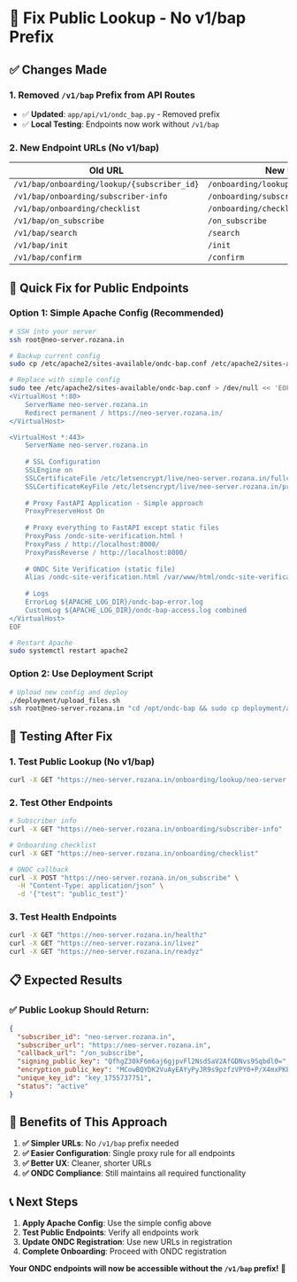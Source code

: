 # 🔧 Fix Public Lookup - No v1/bap Prefix

## ✅ **Changes Made**

### **1. Removed `/v1/bap` Prefix from API Routes**
- ✅ **Updated**: `app/api/v1/ondc_bap.py` - Removed prefix
- ✅ **Local Testing**: Endpoints now work without `/v1/bap`

### **2. New Endpoint URLs (No v1/bap)**

| Old URL | New URL |
|---------|---------|
| `/v1/bap/onboarding/lookup/{subscriber_id}` | `/onboarding/lookup/{subscriber_id}` |
| `/v1/bap/onboarding/subscriber-info` | `/onboarding/subscriber-info` |
| `/v1/bap/onboarding/checklist` | `/onboarding/checklist` |
| `/v1/bap/on_subscribe` | `/on_subscribe` |
| `/v1/bap/search` | `/search` |
| `/v1/bap/init` | `/init` |
| `/v1/bap/confirm` | `/confirm` |

## 🚀 **Quick Fix for Public Endpoints**

### **Option 1: Simple Apache Config (Recommended)**

```bash
# SSH into your server
ssh root@neo-server.rozana.in

# Backup current config
sudo cp /etc/apache2/sites-available/ondc-bap.conf /etc/apache2/sites-available/ondc-bap.conf.backup

# Replace with simple config
sudo tee /etc/apache2/sites-available/ondc-bap.conf > /dev/null << 'EOF'
<VirtualHost *:80>
    ServerName neo-server.rozana.in
    Redirect permanent / https://neo-server.rozana.in/
</VirtualHost>

<VirtualHost *:443>
    ServerName neo-server.rozana.in
    
    # SSL Configuration
    SSLEngine on
    SSLCertificateFile /etc/letsencrypt/live/neo-server.rozana.in/fullchain.pem
    SSLCertificateKeyFile /etc/letsencrypt/live/neo-server.rozana.in/privkey.pem
    
    # Proxy FastAPI Application - Simple approach
    ProxyPreserveHost On
    
    # Proxy everything to FastAPI except static files
    ProxyPass /ondc-site-verification.html !
    ProxyPass / http://localhost:8000/
    ProxyPassReverse / http://localhost:8000/
    
    # ONDC Site Verification (static file)
    Alias /ondc-site-verification.html /var/www/html/ondc-site-verification.html
    
    # Logs
    ErrorLog ${APACHE_LOG_DIR}/ondc-bap-error.log
    CustomLog ${APACHE_LOG_DIR}/ondc-bap-access.log combined
</VirtualHost>
EOF

# Restart Apache
sudo systemctl restart apache2
```

### **Option 2: Use Deployment Script**

```bash
# Upload new config and deploy
./deployment/upload_files.sh
ssh root@neo-server.rozana.in "cd /opt/ondc-bap && sudo cp deployment/apache_config_simple.conf /etc/apache2/sites-available/ondc-bap.conf && sudo systemctl restart apache2"
```

## 🧪 **Testing After Fix**

### **1. Test Public Lookup (No v1/bap)**
```bash
curl -X GET "https://neo-server.rozana.in/onboarding/lookup/neo-server.rozana.in"
```

### **2. Test Other Endpoints**
```bash
# Subscriber info
curl -X GET "https://neo-server.rozana.in/onboarding/subscriber-info"

# Onboarding checklist
curl -X GET "https://neo-server.rozana.in/onboarding/checklist"

# ONDC callback
curl -X POST "https://neo-server.rozana.in/on_subscribe" \
  -H "Content-Type: application/json" \
  -d '{"test": "public_test"}'
```

### **3. Test Health Endpoints**
```bash
curl -X GET "https://neo-server.rozana.in/healthz"
curl -X GET "https://neo-server.rozana.in/livez"
curl -X GET "https://neo-server.rozana.in/readyz"
```

## 📋 **Expected Results**

### **✅ Public Lookup Should Return:**
```json
{
  "subscriber_id": "neo-server.rozana.in",
  "subscriber_url": "https://neo-server.rozana.in",
  "callback_url": "/on_subscribe",
  "signing_public_key": "QfhgZ30kF6m6aj6gjpvFl2NsdSaV2AfGDNvs9Sqbdl0=",
  "encryption_public_key": "MCowBQYDK2VuAyEAYyPyJR9s9pzfzVPY0+P/X4mxPKPvS5RnGgFkqSLc+mM=",
  "unique_key_id": "key_1755737751",
  "status": "active"
}
```

## 🎯 **Benefits of This Approach**

1. **✅ Simpler URLs**: No `/v1/bap` prefix needed
2. **✅ Easier Configuration**: Single proxy rule for all endpoints
3. **✅ Better UX**: Cleaner, shorter URLs
4. **✅ ONDC Compliance**: Still maintains all required functionality

## 📞 **Next Steps**

1. **Apply Apache Config**: Use the simple config above
2. **Test Public Endpoints**: Verify all endpoints work
3. **Update ONDC Registration**: Use new URLs in registration
4. **Complete Onboarding**: Proceed with ONDC registration

**Your ONDC endpoints will now be accessible without the `/v1/bap` prefix!** 🚀 